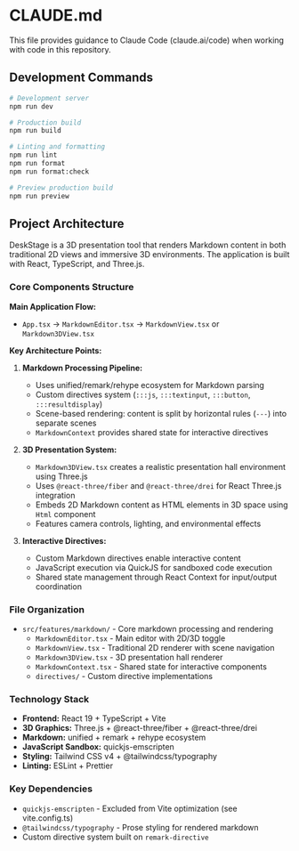 # CLAUDE.md

This file provides guidance to Claude Code (claude.ai/code) when working with code in this repository.

## Development Commands

```bash
# Development server
npm run dev

# Production build
npm run build

# Linting and formatting
npm run lint
npm run format
npm run format:check

# Preview production build
npm run preview
```

## Project Architecture

DeskStage is a 3D presentation tool that renders Markdown content in both traditional 2D views and immersive 3D environments. The application is built with React, TypeScript, and Three.js.

### Core Components Structure

**Main Application Flow:**
- `App.tsx` → `MarkdownEditor.tsx` → `MarkdownView.tsx` or `Markdown3DView.tsx`

**Key Architecture Points:**

1. **Markdown Processing Pipeline:**
   - Uses unified/remark/rehype ecosystem for Markdown parsing
   - Custom directives system (`:::js`, `:::textinput`, `:::button`, `:::resultdisplay`) 
   - Scene-based rendering: content is split by horizontal rules (`---`) into separate scenes
   - `MarkdownContext` provides shared state for interactive directives

2. **3D Presentation System:**
   - `Markdown3DView.tsx` creates a realistic presentation hall environment using Three.js
   - Uses `@react-three/fiber` and `@react-three/drei` for React Three.js integration
   - Embeds 2D Markdown content as HTML elements in 3D space using `Html` component
   - Features camera controls, lighting, and environmental effects

3. **Interactive Directives:**
   - Custom Markdown directives enable interactive content
   - JavaScript execution via QuickJS for sandboxed code execution
   - Shared state management through React Context for input/output coordination

### File Organization

- `src/features/markdown/` - Core markdown processing and rendering
  - `MarkdownEditor.tsx` - Main editor with 2D/3D toggle
  - `MarkdownView.tsx` - Traditional 2D renderer with scene navigation
  - `Markdown3DView.tsx` - 3D presentation hall renderer
  - `MarkdownContext.tsx` - Shared state for interactive components
  - `directives/` - Custom directive implementations

### Technology Stack

- **Frontend:** React 19 + TypeScript + Vite
- **3D Graphics:** Three.js + @react-three/fiber + @react-three/drei
- **Markdown:** unified + remark + rehype ecosystem
- **JavaScript Sandbox:** quickjs-emscripten
- **Styling:** Tailwind CSS v4 + @tailwindcss/typography
- **Linting:** ESLint + Prettier

### Key Dependencies

- `quickjs-emscripten` - Excluded from Vite optimization (see vite.config.ts)
- `@tailwindcss/typography` - Prose styling for rendered markdown
- Custom directive system built on `remark-directive`